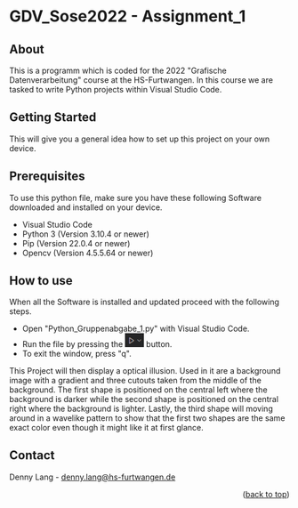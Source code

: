 # GDV_Sose2022 - Assignment_1

<!-- ABOUT -->
## About
This is a programm which is coded for the 2022 "Grafische Datenverarbeitung" course at the HS-Furtwangen. In this course we are tasked to write Python projects within Visual Studio Code.

<!-- GETTING STARTED -->
## Getting Started
This will give you a general idea how to set up this project on your own device.


## Prerequisites
To use this python file, make sure you have these following Software downloaded and installed on your device.

* Visual Studio Code
* Python 3 (Version 3.10.4 or newer)
* Pip (Version 22.0.4 or newer)
* Opencv (Version 4.5.5.64 or newer)

<!-- HOW TO USE -->
## How to use
When all the Software is installed and updated proceed with the following steps.
* Open "Python_Gruppenabgabe_1.py" with Visual Studio Code.
* Run the file by pressing the <img width="34" alt="Button" src="https://raw.githubusercontent.com/idaxe/GDV_Sose2022/main/Button.png">  button. 
* To exit the window, press "q". <br>

This Project will then display a optical illusion. Used in it are a background image with a gradient and three cutouts taken from the middle of the background. The first shape is positioned on the central left where the background is darker while the second shape is positioned on the central right where the background is lighter. Lastly, the third shape will moving around in a wavelike pattern to show that the first two shapes are the same exact color even though it might like it at first glance.

<!-- CONTACT -->
## Contact

Denny Lang - denny.lang@hs-furtwangen.de

<p align="right">(<a href="#top">back to top</a>)</p>